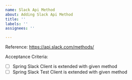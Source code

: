 ```yaml
---
name: Slack Api Method
about: Adding Slack Api Method
title: ''
labels: ''
assignees: ''

---
```


Reference: https://api.slack.com/methods/

Acceptance Criteria:
- [ ] Spring Slack Client is extended with given method
- [ ] Spring Slack Test Client is extended with given method
